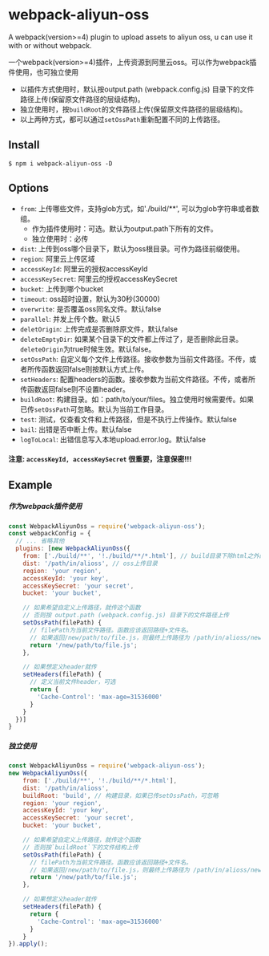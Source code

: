 # webpack-aliyun-oss
A webpack(version>=4) plugin to upload assets to aliyun oss, u can use it with or without webpack.

一个webpack(version>=4)插件，上传资源到阿里云oss。可以作为webpack插件使用，也可独立使用

- 以插件方式使用时，默认按output.path (webpack.config.js) 目录下的文件路径上传(保留原文件路径的层级结构)。
- 独立使用时，按`buildRoot`的文件路径上传(保留原文件路径的层级结构)。
- 以上两种方式，都可以通过`setOssPath`重新配置不同的上传路径。

Install
------------------------
```shell
$ npm i webpack-aliyun-oss -D
```

Options
------------------------

- `from`: 上传哪些文件，支持glob方式，如'./build/**', 可以为glob字符串或者数组。
    - 作为插件使用时：可选。默认为output.path下所有的文件。
    - 独立使用时：必传
- `dist`: 上传到oss哪个目录下，默认为oss根目录。可作为路径前缀使用。
- `region`: 阿里云上传区域
- `accessKeyId`: 阿里云的授权accessKeyId
- `accessKeySecret`: 阿里云的授权accessKeySecret
- `bucket`: 上传到哪个bucket
- `timeout`: oss超时设置，默认为30秒(30000)
- `overwrite`: 是否覆盖oss同名文件。默认false
- `parallel`: 并发上传个数。默认5
- `deletOrigin`: 上传完成是否删除原文件，默认false
- `deleteEmptyDir`: 如果某个目录下的文件都上传过了，是否删除此目录。`deleteOrigin`为true时候生效。默认false。
- `setOssPath`: 自定义每个文件上传路径。接收参数为当前文件路径。不传，或者所传函数返回false则按默认方式上传。
- `setHeaders`: 配置headers的函数。接收参数为当前文件路径。不传，或者所传函数返回false则不设置header。
- `buildRoot`: 构建目录。如：path/to/your/files。独立使用时候需要传。如果已传`setOssPath`可忽略。默认为当前工作目录。
- `test`: 测试，仅查看文件和上传路径，但是不执行上传操作。默认false
- `bail`: 出错是否中断上传。默认false
- `logToLocal`: 出错信息写入本地upload.error.log。默认false

#### 注意: `accessKeyId, accessKeySecret` 很重要，注意保密!!!

Example
------------------------

##### 作为webpack插件使用
```javascript
const WebpackAliyunOss = require('webpack-aliyun-oss');
const webpackConfig = {
  // ... 省略其他
  plugins: [new WebpackAliyunOss({
    from: ['./build/**', '!./build/**/*.html'], // build目录下除html之外的所有文件
    dist: '/path/in/alioss', // oss上传目录
    region: 'your region',
    accessKeyId: 'your key',
    accessKeySecret: 'your secret',
    bucket: 'your bucket',

    // 如果希望自定义上传路径，就传这个函数
    // 否则按 output.path (webpack.config.js) 目录下的文件路径上传
    setOssPath(filePath) {
      // filePath为当前文件路径。函数应该返回路径+文件名。
      // 如果返回/new/path/to/file.js，则最终上传路径为 /path/in/alioss/new/path/to/file.js
      return '/new/path/to/file.js';
    },

    // 如果想定义header就传
    setHeaders(filePath) {
      // 定义当前文件header，可选
      return {
        'Cache-Control': 'max-age=31536000'
      }
    }
  })]
}
```

##### 独立使用

```javascript
const WebpackAliyunOss = require('webpack-aliyun-oss');
new WebpackAliyunOss({
    from: ['./build/**', '!./build/**/*.html'],
    dist: '/path/in/alioss',
    buildRoot: 'build', // 构建目录，如果已传setOssPath，可忽略
    region: 'your region',
    accessKeyId: 'your key',
    accessKeySecret: 'your secret',
    bucket: 'your bucket',

    // 如果希望自定义上传路径，就传这个函数
    // 否则按`buildRoot`下的文件结构上传
    setOssPath(filePath) {
      // filePath为当前文件路径。函数应该返回路径+文件名。
      // 如果返回/new/path/to/file.js，则最终上传路径为 /path/in/alioss/new/path/to/file.js
      return '/new/path/to/file.js';
    },

    // 如果想定义header就传
    setHeaders(filePath) {
      return {
        'Cache-Control': 'max-age=31536000'
      }
    }
}).apply(); 
```   
